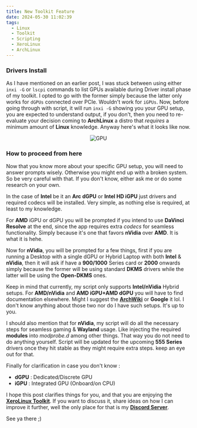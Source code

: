 ```yaml
---
title: New Toolkit Feature
date: 2024-05-30 11:02:39
tags:
  - Linux
  - Toolkit
  - Scripting
  - XeroLinux
  - ArchLinux
---
```


### Drivers Install

As I have mentioned on an earlier post, I was stuck between using either `inxi -G` or `lscpi` commands to list GPUs available during Driver install phase of my toolkit. I opted to go with the former simply because the latter only works for `dGPUs` connected over PCIe. Wouldn't work for `iGPUs`. Now, before going through with script, it will run `inxi -G` showing you your GPU setup, you are expected to understand output, if you don't, then you need to re-evaluate your decision coming to **ArchLinux** a distro that *requires* a minimum amount of **Linux** knowledge. Anyway here's what it looks like now.

<div align="center">

![GPU](https://i.imgur.com/s8jkwa7.png)

</div>

### How to proceed from here

Now that you know more about your specific GPU setup, you will need to answer prompts wisely. Otherwise you might end up with a broken system. So be very careful with that. If you don't know, either ask me or do some research on your own.

In the case of **Intel** be it an **Arc dGPU** or **Intel HD iGPU** just drivers and required codecs will be installed. Very simple, as nothing else is required, at least to my knowledge.

For **AMD** iGPU or dGPU you will be prompted if you intend to use **DaVinci Resolve** at the end, since the app requires extra *codecs* for seamless functionality. Simply because it's one that favors **nVidia** over **AMD**. It is what it is hehe.

Now for **nVidia**, you will be prompted for a few things, first if you are running a Desktop with a single dGPU or Hybrid Laptop with both **Intel** & **nVidia**, then it will ask if have a **900/1000** Series card or **2000** onwards simply because the former will be using standard **DKMS** drivers while the latter will be using the **Open-DKMS** ones.

Keep in mind that currently, my script only supports **Intel/nVidia** Hybrid setups. For **AMD/nVidia** and **AMD iGPU+AMD dGPU** you will have to find documentation elsewhere. Might I suggest the [**ArchWiki**](https://wiki.archlinux.org) or **Google** it lol. I don't know anything about those two nor do I have such setups. It's up to you.

I should also mention that for **nVidia**, my script will do all the necessary steps for seamless gaming & **Wayland** usage. Like injecting the required **modules** into *modprobe.d* among other things. That way you do not need to do anything yourself. Script will be updated for the upcoming **555 Series** drivers once they hit stable as they might require extra steps. keep an eye out for that.

Finally for clarification in case you don't know :

- **dGPU** : Dedicated/Discrete GPU
- **iGPU** : Integrated GPU (Onboard/on CPU)

I hope this post clarifies things for you, and that you are enjoying the [**XeroLinux Toolkit**](https://github.com/xerolinux/xlapit-cli). If you want to discuss it, share ideas on how I can improve it further, well the only place for that is my [**Discord Server**](https://discord.gg/5sqxTSuKZu).

See ya there ;)
